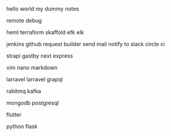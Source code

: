 hello world
my dummy notes


remote debug

heml
terraform
skaffold
efk
elk

jenkins
    github request builder
    send mail
    notify to slack
circle ci

strapi
gastby
next
express

vim
nano
markdown

larravel
    larravel grapql

rabitmq
kafka

mongodb
postgresql

flutter

python
    flask
